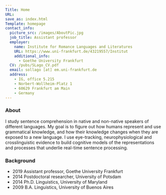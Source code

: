 ```yaml
---
Title: Home
URL:
save_as: index.html
Template: homepage
contact_info:
  picture_src: /images/AboutPic.jpg
  job_title: Assistant professor 
  employer: 
    name: Institute for Romance Languages and Literatures
    URL: https://www.uni-frankfurt.de/43219557/Institut
    additional_info:
      - Goethe University Frankfurt
  CV: /pubs/SLago_CV.pdf
  email: sollago [at] em.uni-frankfurt.de
  address:
    - IG, office 5.215
    - Norbert-Wollheim-Platz 1
    - 60629 Frankfurt am Main
    - Germany
---
```


### About

I study sentence comprehension in native and non-native speakers of different languages. My goal is to figure out how humans represent and use grammatical knowledge, and how their knowledge changes when they are exposed to a new language. I use eye-tracking, neurophysiological and crosslinguistic evidence to build cognitive models of the representations and processes that underlie real-time sentence processing.


### Background

<ul>
   <li>
    <span class="background-year">2019</span> Assistant professor, Goethe University Frankfurt
  </li>
  <li>
    <span class="background-year">2014</span> Postdoctoral researcher, University of Potsdam
  </li>
  <li>
    <span class="background-year">2014</span> Ph.D. Linguistics, University of Maryland
  </li>
  <li>
    <span class="background-year">2009</span> B.A. Linguistics, University of Buenos Aires
  </li>
</ul>

<!-- <span style="color:blue">

| 2017 &emsp; | Postdoctoral researcher (Eigene Stelle), University of Potsdam          |
|------	|-------------------------------------------------------------------------	|
| 2014 	| 	Postdoctoral researcher, Potsdam Research Institute for Multilingualism |
| 2014 	| 	Ph.D. Linguistics, University of Maryland                               |
| 2009 	| 	B.A. Linguistics, University of Buenos Aires                            |

</span>  -->

